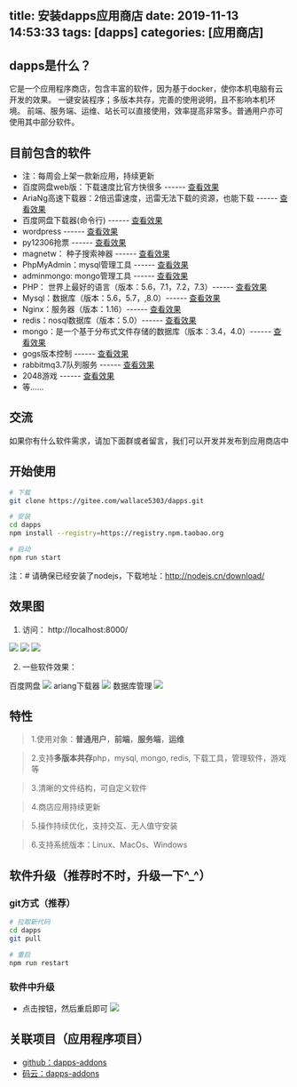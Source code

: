 title: 安装dapps应用商店
date: 2019-11-13 14:53:33
tags: [dapps]
categories: [应用商店]
---
## dapps是什么？

它是一个应用程序商店，包含丰富的软件，因为基于docker，使你本机电脑有云开发的效果。
一键安装程序；多版本共存，完善的使用说明，且不影响本机环境。
前端、服务端、运维、站长可以直接使用，效率提高非常多。普通用户亦可使用其中部分软件。

<!--more-->

## 目前包含的软件

- 注：每周会上架一款新应用，持续更新
- 百度网盘web版：下载速度比官方快很多 ------ [查看效果](https://github.com/wallace5303/dapps-addons/blob/master/addons/baidupcs-web/README.md)
- AriaNg高速下载器：2倍迅雷速度，迅雷无法下载的资源，也能下载 ------ [查看效果](https://github.com/wallace5303/dapps-addons/blob/master/addons/ariang/README.md)
- 百度网盘下载器(命令行) ------ [查看效果](https://github.com/wallace5303/dapps-addons/blob/master/addons/baidupcs-go/README.md)
- wordpress ------ [查看效果](https://github.com/wallace5303/dapps-addons/blob/master/addons/wordpress/README.md)
- py12306抢票 ------ [查看效果](https://github.com/wallace5303/dapps-addons/blob/master/addons/py12306/README.md)
- magnetw： 种子搜索神器 ------ [查看效果](https://github.com/wallace5303/dapps-addons/blob/master/addons/magnetw21/README.md)
- PhpMyAdmin：mysql管理工具 ------ [查看效果](https://github.com/wallace5303/dapps-addons/blob/master/addons/phpmyadmin/README.md)
- adminmongo: mongo管理工具 ------ [查看效果](https://github.com/wallace5303/dapps-addons/blob/master/addons/adminmongo/README.md)
- PHP： 世界上最好的语言（版本：5.6，7.1，7.2，7.3）------ [查看效果](https://github.com/wallace5303/dapps-addons/blob/master/addons/php-7-2-21/README.md)
- Mysql：数据库（版本：5.6，5.7，,8.0）------ [查看效果](https://github.com/wallace5303/dapps-addons/blob/master/addons/mysql57/README.md)
- Nginx：服务器（版本：1.16）------ [查看效果](https://github.com/wallace5303/dapps-addons/blob/master/addons/nginx116/README.md)
- redis：nosql数据库（版本：5.0）------ [查看效果](https://github.com/wallace5303/dapps-addons/blob/master/addons/redis5/README.md)
- mongo：是一个基于分布式文件存储的数据库（版本：3.4，4.0）------ [查看效果](https://github.com/wallace5303/dapps-addons/blob/master/addons/mongo-4-0-13/README.md)
- gogs版本控制 ------ [查看效果](https://github.com/wallace5303/dapps-addons/blob/master/addons/gogs/README.md)
- rabbitmq3.7队列服务 ------ [查看效果](https://github.com/wallace5303/dapps-addons/blob/master/addons/rabbitmq37/README.md)
- 2048游戏 ------ [查看效果](https://github.com/wallace5303/dapps-addons/blob/master/addons/game-2048/README.md)
- 等......

## 交流

如果你有什么软件需求，请加下面群或者留言，我们可以开发并发布到应用商店中

## 开始使用

```bash
# 下载
git clone https://gitee.com/wallace5303/dapps.git

# 安装
cd dapps
npm install --registry=https://registry.npm.taobao.org

# 启动
npm run start
```

注：# 请确保已经安装了nodejs，下载地址：http://nodejs.cn/download/

## 效果图
1. 访问： http://localhost:8000/

![](https://i.loli.net/2019/10/26/fLmqtePbAHFnksl.png)
![](https://i.loli.net/2019/10/26/jScTp4DCKRMfobk.png)
![](https://i.loli.net/2019/10/11/yWCI8TQReAMsdpB.png)

2. 一些软件效果：

百度网盘
![](https://i.loli.net/2019/11/06/MDPWZJcGaBpUznr.png)
ariang下载器
![](https://i.loli.net/2019/11/04/RoxOCNnWEdaHFLw.png)
数据库管理
![](https://i.loli.net/2019/10/08/Y2DGjzJ4opiFueM.png)

## 特性
>1.使用对象：**普通用户**，**前端**，**服务端**，**运维**

>2.支持**多版本共存**php，mysql, mongo, redis, 下载工具，管理软件，游戏等

>3.清晰的文件结构，可自定义软件

>4.商店应用持续更新

>5.操作持续优化，支持交互、无人值守安装

>6.支持系统版本：Linux、MacOs、Windows

## 软件升级（推荐时不时，升级一下^_^）

### git方式（推荐）

```bash
# 拉取新代码
cd dapps
git pull

# 重启
npm run restart
```

### 软件中升级

- 点击按钮，然后重启即可
![](https://i.loli.net/2019/10/24/b6O8aG2ZmLodFxN.png)

## 关联项目（应用程序项目）

- [github：dapps-addons](https://github.com/wallace5303/dapps-addons)
- [码云：dapps-addons](https://gitee.com/wallace5303/dapps-addons)